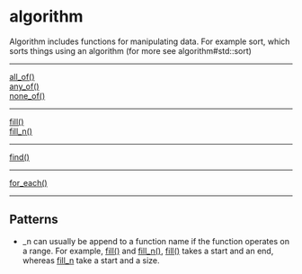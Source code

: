 # algorithm

Algorithm includes functions for manipulating data.
For example sort, which sorts things using an algorithm (for more see algorithm#std::sort)

---
[all_of()](all_of.md)  
[any_of()](any_of.md)  
[none_of()](none_of.md)  

---
[fill()](fill.md)  
[fill_n()](fill.md)

---

[find()](find.md)

---
[for_each()](for_each.md)


---
## Patterns
- _n can usually be append to a function name if the function operates on a range. 
For example, [fill()](fill.md) and [fill_n()](fill.md), [fill()](fill.md) takes a start and an end, whereas [fill_n](fill.md) take a start and a size.
